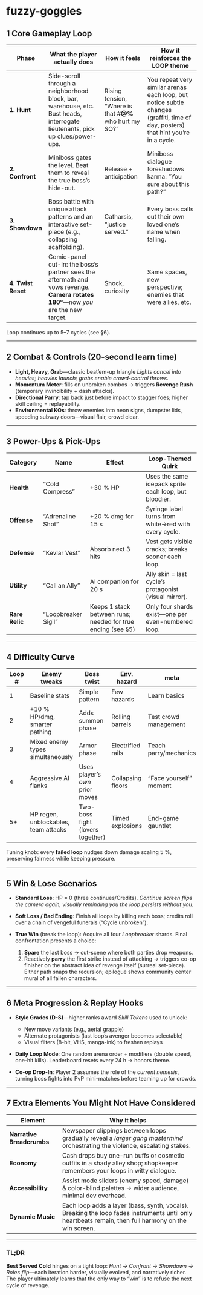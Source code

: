 # fuzzy-goggles

## 1  Core Gameplay Loop

| Phase              | What the player actually **does**                                                                                                 | How it feels                                            | How it reinforces the LOOP theme                                                                                                  |
| ------------------ | --------------------------------------------------------------------------------------------------------------------------------- | ------------------------------------------------------- | --------------------------------------------------------------------------------------------------------------------------------- |
| **1. Hunt**        | Side-scroll through a neighborhood block, bar, warehouse, etc. Bust heads, interrogate lieutenants, pick up clues/power-ups.      | Rising tension, “Where is that **#@%** who hurt my SO?” | You repeat very similar arenas each loop, but notice subtle changes (graffiti, time of day, posters) that hint you’re in a cycle. |
| **2. Confront**    | Miniboss gates the level. Beat them to reveal the true boss’s hide-out.                                                           | Release + anticipation                                  | Miniboss dialogue foreshadows karma: “You sure about this path?”                                                                  |
| **3. Showdown**    | Boss battle with unique attack patterns and an interactive set-piece (e.g., collapsing scaffolding).                              | Catharsis, “justice served.”                            | Every boss calls out their own loved one’s name when falling.                                                                     |
| **4. Twist Reset** | Comic-panel cut-in: the boss’s partner sees the aftermath and vows revenge. **Camera rotates 180°**—now *you* are the new target. | Shock, curiosity                                        | Same spaces, new perspective; enemies that were allies, etc.                                                                      |

Loop continues up to 5–7 cycles (see §6).

---

## 2  Combat & Controls (20-second learn time)

* **Light, Heavy, Grab**—classic beat’em-up triangle
  *Lights cancel into heavies; heavies launch; grabs enable crowd-control throws.*
* **Momentum Meter**: fills on unbroken combos → triggers **Revenge Rush** (temporary invincibility + dash attacks).
* **Directional Parry**: tap back just before impact to stagger foes; higher skill ceiling = replayability.
* **Environmental KOs**: throw enemies into neon signs, dumpster lids, speeding subway doors—visual flair, crowd clear.

---

## 3  Power-Ups & Pick-Ups

| Category       | Name                | Effect                                                      | Loop-Themed Quirk                                     |
| -------------- | ------------------- | ----------------------------------------------------------- | ----------------------------------------------------- |
| **Health**     | “Cold Compress”     | +30 % HP                                                    | Uses the same icepack sprite each loop, but bloodier. |
| **Offense**    | “Adrenaline Shot”   | +20 % dmg for 15 s                                          | Syringe label turns from white→red with every cycle.  |
| **Defense**    | “Kevlar Vest”       | Absorb next 3 hits                                          | Vest gets visible cracks; breaks sooner each loop.    |
| **Utility**    | “Call an Ally”      | AI companion for 20 s                                       | Ally skin = last cycle’s protagonist (visual mirror). |
| **Rare Relic** | “Loopbreaker Sigil” | Keeps 1 stack between runs; needed for true ending (see §5) | Only four shards exist—one per even-numbered loop.    |

---

## 4  Difficulty Curve

| Loop # | Enemy tweaks                         | Boss twist                       | Env. hazard       | meta                   |
| ------ | ------------------------------------ | -------------------------------- | ----------------- | ---------------------- |
| 1      | Baseline stats                       | Simple pattern                   | Few hazards       | Learn basics           |
| 2      | +10 % HP/dmg, smarter pathing        | Adds summon phase                | Rolling barrels   | Test crowd management  |
| 3      | Mixed enemy types simultaneously     | Armor phase                      | Electrified rails | Teach parry/mechanics  |
| 4      | Aggressive AI flanks                 | Uses player’s *own* prior moves  | Collapsing floors | “Face yourself” moment |
| 5+     | HP regen, unblockables, team attacks | Two-boss fight (lovers together) | Timed explosions  | End-game gauntlet      |

Tuning knob: every **failed loop** nudges down damage scaling 5 %, preserving fairness while keeping pressure.

---

## 5  Win & Lose Scenarios

* **Standard Loss**: HP = 0 (three continues/Credits).
  *Continue screen flips the camera again, visually reminding you the loop persists without you.*
* **Soft Loss / Bad Ending**: Finish all loops by killing each boss; credits roll over a chain of vengeful funerals (“Cycle unbroken”).
* **True Win** (break the loop): Acquire all four *Loopbreaker* shards. Final confrontation presents a choice:

  1. **Spare** the last boss → cut-scene where both parties drop weapons.
  2. Reactively **parry** the first strike instead of attacking → triggers co-op finisher on the abstract idea of revenge itself (surreal set-piece).
     Either path snaps the recursion; epilogue shows community center mural of all fallen characters.

---

## 6  Meta Progression & Replay Hooks

* **Style Grades (D-S)**—higher ranks award *Skill Tokens* used to unlock:

  * New move variants (e.g., aerial grapple)
  * Alternate protagonists (last loop’s avenger becomes selectable)
  * Visual filters (8-bit, VHS, manga-ink) to freshen replays
* **Daily Loop Mode**: One random arena order + modifiers (double speed, one-hit kills). Leaderboard resets every 24 h → honors theme.
* **Co-op Drop-In**: Player 2 assumes the role of the *current nemesis*, turning boss fights into PvP mini-matches before teaming up for crowds.

---

## 7  Extra Elements You Might Not Have Considered

| Element                   | Why it helps                                                                                                                                         |
| ------------------------- | ---------------------------------------------------------------------------------------------------------------------------------------------------- |
| **Narrative Breadcrumbs** | Newspaper clippings between loops gradually reveal a *larger gang mastermind* orchestrating the violence, escalating stakes.                         |
| **Economy**               | Cash drops buy one-run buffs or cosmetic outfits in a shady alley shop; shopkeeper remembers your loops in witty dialogue.                           |
| **Accessibility**         | Assist mode sliders (enemy speed, damage) & color-blind palettes → wider audience, minimal dev overhead.                                             |
| **Dynamic Music**         | Each loop adds a layer (bass, synth, vocals). Breaking the loop fades instruments until only heartbeats remain, then full harmony on the win screen. |

---

### TL;DR

**Best Served Cold** hinges on a tight loop: *Hunt → Confront → Showdown → Roles flip*—each iteration harder, visually evolved, and narratively richer. The player ultimately learns that the only way to “win” is to refuse the next cycle of revenge.
